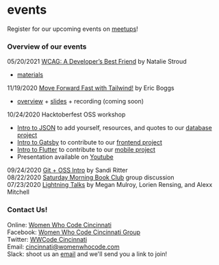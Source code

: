 # events

Register for our upcoming events on [meetups](https://www.meetup.com/Women-Who-Code-Cincinnati/)!

### Overview of our events
05/20/2021 [WCAG: A Developer’s Best Friend](https://www.meetup.com/Women-Who-Code-Cincinnati/events/275703255/) by Natalie Stroud     
  - [materials](https://github.com/WomenWhoCodeCincy/events/blob/master/05.20.2021%20Accessibility/WCAG-WWC.pdf)      

11/19/2020 [Move Forward Fast with Tailwind!](https://github.com/WomenWhoCodeCincy/events/tree/master/11.19.2020%20Tailwind) by Eric Boggs   
  - [overview](https://github.com/WomenWhoCodeCincy/events/blob/master/11.19.2020%20Tailwind/overview.md#move-forward-fast-with-tailwind) + [slides](https://docs.google.com/presentation/d/1AFEi5Tb-KHAjm1SL0P63x0QbWYItIsh2ttjQJ1gwlfw/edit#slide=id.gac793c3bbf_0_482) + recording (coming soon) 
  
10/24/2020 Hacktoberfest OSS workshop  
  - [Intro to JSON](https://github.com/WomenWhoCodeCincy/events/blob/master/10.24.2020%20Hacktoberfest/intro-to-json.pdf) to add yourself, resources, and quotes to  our [database project](https://github.com/WomenWhoCodeCincy/wwcode-cincy-database)  
  - [Intro to Gatsby](https://github.com/WomenWhoCodeCincy/events/blob/master/10.24.2020%20Hacktoberfest/Ghostly%20Gatsby.pdf) to contribute to our [frontend project](https://github.com/WomenWhoCodeCincy/WomenWhoCodeCincy.github.io)  
  - [Intro to Flutter](https://github.com/WomenWhoCodeCincy/events/blob/master/10.24.2020%20Hacktoberfest/intro-to-flutter.pdf) to contribute to our [mobile project](https://github.com/WomenWhoCodeCincy/flutter-starter-app)
  - Presentation available on [Youtube](https://www.youtube.com/watch?v=xa2dr8WNwv4&t=4s)   

09/24/2020 [Git + OSS Intro](https://github.com/WomenWhoCodeCincy/events/tree/master/09.24.2020%20Git%20%2B%20OSS%20Intro%20) by Sandi Ritter  
08/22/2020 [Saturday Morning Book Club](https://github.com/WomenWhoCodeCincy/events/tree/master/08.22.2020%20Saturday%20Morning%20Book%20Club) group discussion  
07/23/2020 [Lightning Talks](https://github.com/WomenWhoCodeCincy/events/tree/master/07.23.2020%20Lightning%20Talks%20) by Megan Mulroy, Lorien Rensing, and Alexx Mitchell  

### Contact Us! 
Online: [Women Who Code Cincinnati](https://www.womenwhocode.com/cincinnati)  
Facebook: [Women Who Code Cincinnati Group](https://www.facebook.com/groups/wwcodecincinnati)  
Twitter: [WWCode Cincinnati](https://twitter.com/CincyWWCode)  
Email: [cincinnati@womenwhocode.com](mailto:cincinnati@womenwhocode.com)  
Slack: shoot us an [email](mailto:cincinnati@womenwhocode.com) and we'll send you a link to join!
